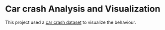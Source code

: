 # Car crash Analysis and Visualization

This project used a [car crash dataset](https://www.kaggle.com/datasets/sobhanmoosavi/us-accidents) to visualize the behaviour.
